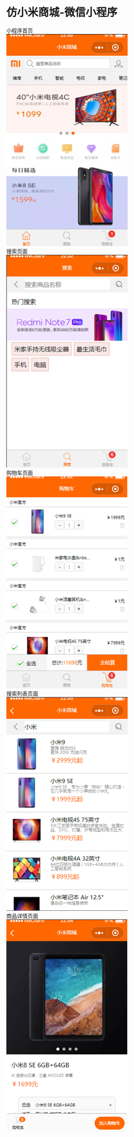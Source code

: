 # 仿小米商城-微信小程序
小程序首页<br />
![image](https://raw.githubusercontent.com/liwenjie12/xiaomi-app/master/image/index.png)<br />
搜索页面<br />
![image](https://raw.githubusercontent.com/liwenjie12/xiaomi-app/master/image/search.png)<br />
购物车页面<br />
![image](https://raw.githubusercontent.com/liwenjie12/xiaomi-app/master/image/cart.png)<br />
搜索列表页面<br />
![image](https://raw.githubusercontent.com/liwenjie12/xiaomi-app/master/image/search-list.png)<br />
商品详情页面<br />
![image](https://raw.githubusercontent.com/liwenjie12/xiaomi-app/master/image/detail.png)<br />


